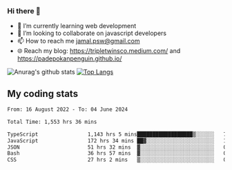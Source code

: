 ### Hi there 👋

<!--
**padepokanpenguin/padepokanpenguin** is a ✨ _special_ ✨ repository because its `README.md` (this file) appears on your GitHub profile.
-->

- 🌱 I’m currently learning  web development
- 👯 I’m looking to collaborate on javascript developers
- 📫 How to reach me jamal.psw@gmail.com
- 🌐 Reach my blog:
   https://tripletwinsco.medium.com/ and
   https://padepokanpenguin.github.io/

![Anurag's github stats](https://github-readme-stats.vercel.app/api?username=padepokanpenguin&count_private=true&disable_animations=false&show_icons=true&theme=default)
[![Top Langs](https://github-readme-stats.vercel.app/api/top-langs/?username=padepokanpenguin&theme=default&layout=compact)](https://github.com/padepokanpenguin)

## My coding stats

<!--START_SECTION:waka-->

```txt
From: 16 August 2022 - To: 04 June 2024

Total Time: 1,553 hrs 36 mins

TypeScript                1,143 hrs 5 mins██████████████████▒░░░░░░   73.58 %
JavaScript                172 hrs 34 mins ██▓░░░░░░░░░░░░░░░░░░░░░░   11.11 %
JSON                      51 hrs 32 mins  ▓░░░░░░░░░░░░░░░░░░░░░░░░   03.32 %
Bash                      36 hrs 57 mins  ▓░░░░░░░░░░░░░░░░░░░░░░░░   02.38 %
CSS                       27 hrs 2 mins   ▒░░░░░░░░░░░░░░░░░░░░░░░░   01.74 %
```

<!--END_SECTION:waka-->


